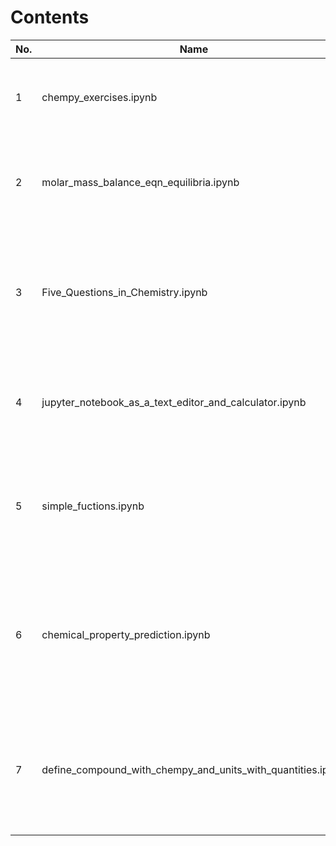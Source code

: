 # Contents

| No. | Name               | Notes                                                       |
|-----|--------------------|-------------------------------------------------------------|
| 1   | chempy_exercises.ipynb    | • units manipulation  • balancing equations  • equilibria  • reaction rates |
| 2   | molar_mass_balance_eqn_equilibria.ipynb | • calculate molar mass • balance equations • solve equilibria concentrations | 
| 3   | Five_Questions_in_Chemistry.ipynb   | • use functions • plot data • fit data • use conditional statements • use scipy constants  • retrieve atomic mass | 
| 4   | jupyter_notebook_as_a_text_editor_and_calculator.ipynb | • Use markdown and latex • Use built-in python functions and import numpy library. | 
| 5   | simple_fuctions.ipynb                                   | • Two simple function examples to demonstrate basic input/output, default inputs, and multiple outputs. |
| 6   | chemical_property_prediction.ipynb | • Shows examples of using Chempy, RDKit, and Py3Dmol to represent compounds via formulas or SMILES and obtain their properties. | 
| 7   | define_compound_with_chempy_and_units_with_quantities.ipynb | • Use the chempy library to define a compound by its molecular formula, and the quantities library to define physical units. | 

